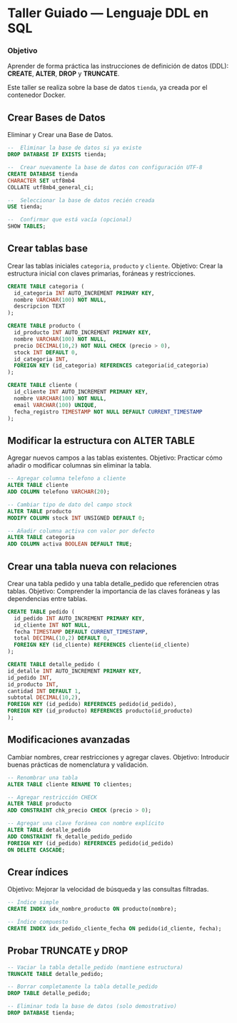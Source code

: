 # Taller Guiado — Lenguaje DDL en SQL

### Objetivo

Aprender de forma práctica las instrucciones de definición de datos (DDL):
**CREATE**, **ALTER**, **DROP** y **TRUNCATE**.

Este taller se realiza sobre la base de datos `tienda`, ya creada por el contenedor Docker.

## Crear Bases de Datos

Eliminar y Crear una Base de Datos.

```sql
--  Eliminar la base de datos si ya existe
DROP DATABASE IF EXISTS tienda;

--  Crear nuevamente la base de datos con configuración UTF-8
CREATE DATABASE tienda
CHARACTER SET utf8mb4
COLLATE utf8mb4_general_ci;

--  Seleccionar la base de datos recién creada
USE tienda;

--  Confirmar que está vacía (opcional)
SHOW TABLES;
```

## Crear tablas base

Crear las tablas iniciales `categoria`, `producto` y `cliente`.
Objetivo: Crear la estructura inicial con claves primarias, foráneas y restricciones.

```sql
CREATE TABLE categoria (
  id_categoria INT AUTO_INCREMENT PRIMARY KEY,
  nombre VARCHAR(100) NOT NULL,
  descripcion TEXT
);

CREATE TABLE producto (
  id_producto INT AUTO_INCREMENT PRIMARY KEY,
  nombre VARCHAR(100) NOT NULL,
  precio DECIMAL(10,2) NOT NULL CHECK (precio > 0),
  stock INT DEFAULT 0,
  id_categoria INT,
  FOREIGN KEY (id_categoria) REFERENCES categoria(id_categoria)
);

CREATE TABLE cliente (
  id_cliente INT AUTO_INCREMENT PRIMARY KEY,
  nombre VARCHAR(100) NOT NULL,
  email VARCHAR(100) UNIQUE,
  fecha_registro TIMESTAMP NOT NULL DEFAULT CURRENT_TIMESTAMP
);
```

## Modificar la estructura con ALTER TABLE

Agregar nuevos campos a las tablas existentes.
Objetivo: Practicar cómo añadir o modificar columnas sin eliminar la tabla.

```sql
-- Agregar columna telefono a cliente
ALTER TABLE cliente
ADD COLUMN telefono VARCHAR(20);

-- Cambiar tipo de dato del campo stock
ALTER TABLE producto
MODIFY COLUMN stock INT UNSIGNED DEFAULT 0;

-- Añadir columna activa con valor por defecto
ALTER TABLE categoria
ADD COLUMN activa BOOLEAN DEFAULT TRUE;
```

## Crear una tabla nueva con relaciones

Crear una tabla pedido y una tabla detalle_pedido que referencien otras tablas.
Objetivo: Comprender la importancia de las claves foráneas y las dependencias entre tablas.

```sql
CREATE TABLE pedido (
  id_pedido INT AUTO_INCREMENT PRIMARY KEY,
  id_cliente INT NOT NULL,
  fecha TIMESTAMP DEFAULT CURRENT_TIMESTAMP,
  total DECIMAL(10,2) DEFAULT 0,
  FOREIGN KEY (id_cliente) REFERENCES cliente(id_cliente)
);

CREATE TABLE detalle_pedido (
id_detalle INT AUTO_INCREMENT PRIMARY KEY,
id_pedido INT,
id_producto INT,
cantidad INT DEFAULT 1,
subtotal DECIMAL(10,2),
FOREIGN KEY (id_pedido) REFERENCES pedido(id_pedido),
FOREIGN KEY (id_producto) REFERENCES producto(id_producto)
);
```

## Modificaciones avanzadas

Cambiar nombres, crear restricciones y agregar claves.
Objetivo: Introducir buenas prácticas de nomenclatura y validación.

```sql
-- Renombrar una tabla
ALTER TABLE cliente RENAME TO clientes;

-- Agregar restricción CHECK
ALTER TABLE producto
ADD CONSTRAINT chk_precio CHECK (precio > 0);

-- Agregar una clave foránea con nombre explícito
ALTER TABLE detalle_pedido
ADD CONSTRAINT fk_detalle_pedido_pedido
FOREIGN KEY (id_pedido) REFERENCES pedido(id_pedido)
ON DELETE CASCADE;
```

## Crear índices

Objetivo: Mejorar la velocidad de búsqueda y las consultas filtradas.

```sql
-- Índice simple
CREATE INDEX idx_nombre_producto ON producto(nombre);

-- Índice compuesto
CREATE INDEX idx_pedido_cliente_fecha ON pedido(id_cliente, fecha);
```

## Probar TRUNCATE y DROP

```sql
-- Vaciar la tabla detalle_pedido (mantiene estructura)
TRUNCATE TABLE detalle_pedido;

-- Borrar completamente la tabla detalle_pedido
DROP TABLE detalle_pedido;

-- Eliminar toda la base de datos (solo demostrativo) 
DROP DATABASE tienda;
```

